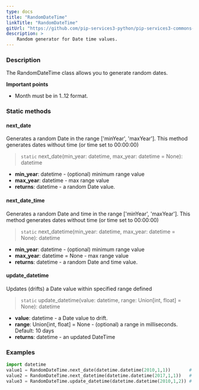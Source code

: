 ```yaml
---
type: docs
title: "RandomDateTime"
linkTitle: "RandomDateTime"
gitUrl: "https://github.com/pip-services3-python/pip-services3-commons-python"
description: >
    Random generator for Date time values.
---
```


### Description

The RandomDateTime class allows you to generate random dates.

**Important points**

- Month must be in 1..12 format.

### Static methods

#### next_date
Generates a random Date in the range ['minYear', 'maxYear'].
This method generates dates without time (or time set to 00:00:00)

> `static` next_date(min_year: datetime, max_year: datetime = None): datetime

- **min_year**: datetime - (optional) minimum range value
- **max_year**: datetime - max range value
- **returns**: datetime - a random Date value.

#### next_date_time
Generates a random Date and time in the range ['minYear', 'maxYear'].
This method generates dates without time (or time set to 00:00:00)

> `static` next_datetime(min_year: datetime, max_year: datetime = None): datetime

- **min_year**: datetime - (optional) minimum range value
- **max_year**: datetime = None - max range value
- **returns**: datetime - a random Date and time value.

#### update_datetime
Updates (drifts) a Date value within specified range defined

> `static` update_datetime(value: datetime, range: Union[int, float] = None): datetime

- **value**: datetime - a Date value to drift.
- **range**: Union[int, float] = None - (optional) a range in milliseconds. Default: 10 days
- **returns**: datetime - an updated DateTime
### Examples

```python
import datetime
value1 = RandomDateTime.next_date(datetime.datetime(2010,1,1))       # Possible result: 2008-01-03
value2 = RandomDateTime.next_datetime(datetime.datetime(2017,1,1))   # Possible result: 2007-03-11 11:20:32
value3 = RandomDateTime.update_datetime(datetime.datetime(2010,1,2)) # Possible result: 2010-02-05 11:33:23
```
